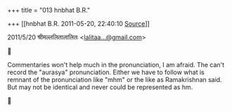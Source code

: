 +++
title = "013 hnbhat B.R."

+++
[[hnbhat B.R.	2011-05-20, 22:40:10 [Source](https://groups.google.com/g/samskrita/c/l85fCym6klM)]]



  
  

2011/5/20 श्रीमल्ललितालालितः \<[lalitaa...@gmail.com]()\>



Commentaries won't help much in the pronunciation, I am afraid.  The can't record the "aurasya" pronunciation. Either we have to follow what is remnant of the pronunciation like "mhm" or the like as Ramakrishnan said. But may not be identical and never could be represented as hm.



